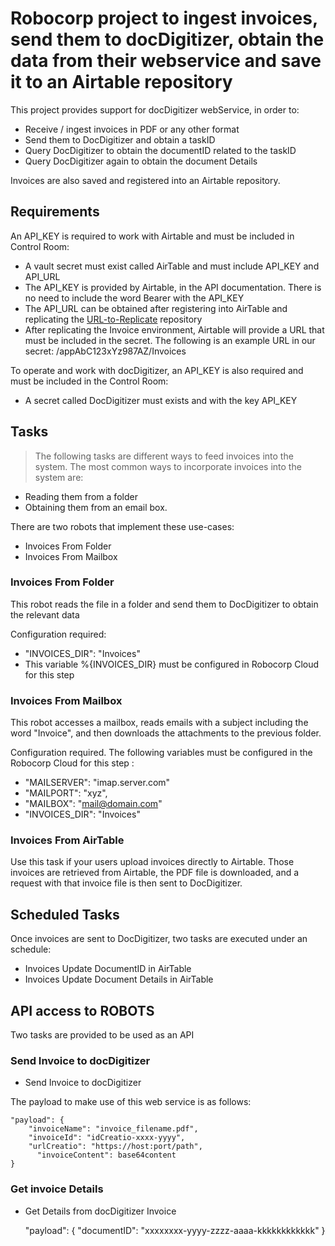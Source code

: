 # Robocorp project to ingest invoices, send them to docDigitizer, obtain the data from their webservice and save it to an Airtable repository

This project provides support for docDigitizer webService, in order to:

  - Receive / ingest invoices in PDF or any other format
  - Send them to DocDigitizer and obtain a taskID
  - Query DocDigitizer to obtain the documentID related to the taskID
  - Query DocDigitizer again to obtain the document Details

Invoices are also saved and registered into an Airtable repository.

## Requirements

An API_KEY is required to work with Airtable and must be included in Control Room:

  - A vault secret must exist called AirTable and must include API_KEY and API_URL
  - The API_KEY is provided by Airtable, in the API documentation. There is no need to include the word Bearer with the API_KEY
  - The API_URL can be obtained after registering into AirTable and replicating the [URL-to-Replicate](https://airtable.com/shr0TBDM6vP64E81B/tbl9dHJQVF4jV90QY) repository
  - After replicating the Invoice environment, Airtable will provide a URL that must be included in the secret. The following is an example URL in our secret: /appAbC123xYz987AZ/Invoices

To operate and work with docDigitizer, an API_KEY is also required and must be included in the Control Room:

  - A secret called DocDigitizer must exists and with the key API_KEY

## Tasks

> The following tasks are different ways to feed invoices into the system. The most common ways to incorporate invoices into the system are:

  - Reading them from a folder
  - Obtaining them from an email box.

There are two robots that implement these use-cases:

  - Invoices From Folder
  - Invoices From Mailbox
  
### Invoices From Folder

This robot reads the file in a folder and send them to DocDigitizer to obtain the relevant data 

Configuration required:
  - "INVOICES_DIR": "Invoices"
  - This variable %{INVOICES_DIR} must be configured in Robocorp Cloud for this step 

### Invoices From Mailbox

This robot accesses a mailbox, reads emails with a subject including the word "Invoice", and then downloads the attachments to the previous folder. 

Configuration required. The following variables must be configured in the Robocorp Cloud for this step :
  - "MAILSERVER": "imap.server.com"
  - "MAILPORT": "xyz",
  - "MAILBOX": "mail@domain.com"
  - "INVOICES_DIR": "Invoices"

### Invoices From AirTable

Use this task if your users upload invoices directly to Airtable. Those invoices are retrieved from Airtable, the PDF file is downloaded, and a request with that invoice file is then sent to DocDigitizer.

## Scheduled Tasks

Once invoices are sent to DocDigitizer, two tasks are executed under an schedule:

  - Invoices Update DocumentID in AirTable
  - Invoices Update Document Details in AirTable


## API access to ROBOTS

Two tasks are provided to be used as an API

### Send Invoice to docDigitizer

  - Send Invoice to docDigitizer

  The payload to make use of this web service is as follows:

    "payload": {
        "invoiceName": "invoice_filename.pdf",
        "invoiceId": "idCreatio-xxxx-yyyy",
        "urlCreatio": "https://host:port/path",
	  	  "invoiceContent": base64content
    }


### Get invoice Details

  - Get Details from docDigitizer Invoice

    "payload": {
        "documentID": "xxxxxxxx-yyyy-zzzz-aaaa-kkkkkkkkkkkk"
    }
